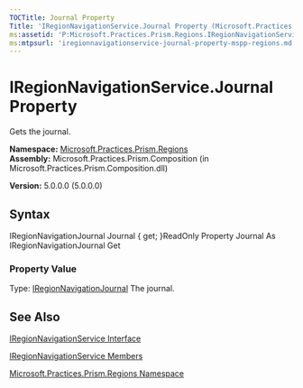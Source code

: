 ```yaml
---
TOCTitle: Journal Property
Title: 'IRegionNavigationService.Journal Property (Microsoft.Practices.Prism.Regions)'
ms:assetid: 'P:Microsoft.Practices.Prism.Regions.IRegionNavigationService.Journal'
ms:mtpsurl: 'iregionnavigationservice-journal-property-mspp-regions.md'
---
```


# IRegionNavigationService.Journal Property

Gets the journal.

**Namespace:** [Microsoft.Practices.Prism.Regions](/patterns-practices/reference/mspp-regions-namespace)
**Assembly:** Microsoft.Practices.Prism.Composition (in Microsoft.Practices.Prism.Composition.dll)

**Version:** 5.0.0.0 (5.0.0.0)

## Syntax
IRegionNavigationJournal Journal { get; }ReadOnly Property Journal As IRegionNavigationJournal Get
### Property Value

Type: [IRegionNavigationJournal](/patterns-practices/reference/iregionnavigationjournal-interface-mspp-regions)
The journal.

## See Also
[IRegionNavigationService Interface](/patterns-practices/reference/iregionnavigationservice-interface-mspp-regions)

[IRegionNavigationService Members](/patterns-practices/reference/iregionnavigationservice-members-mspp-regions)

[Microsoft.Practices.Prism.Regions Namespace](/patterns-practices/reference/mspp-regions-namespace)
